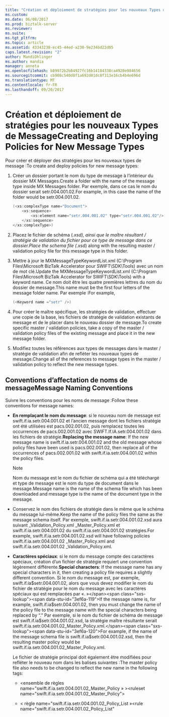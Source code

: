 ```yaml
---
title: "Création et déploiement de stratégies pour les nouveaux Types de messages | Documents Microsoft"
ms.custom: 
ms.date: 06/08/2017
ms.prod: biztalk-server
ms.reviewer: 
ms.suite: 
ms.tgt_pltfrm: 
ms.topic: article
ms.assetid: 43343238-ec45-44ed-a230-9e234bd22d05
caps.latest.revision: "2"
author: MandiOhlinger
ms.author: mandia
manager: anneta
ms.openlocfilehash: b89972b2b84927fc16b14184338ca4920e984656
ms.sourcegitcommit: cb908c540d8f1a692d01dc8f313e16cb4b4e696d
ms.translationtype: MT
ms.contentlocale: fr-FR
ms.lasthandoff: 09/20/2017
---
```

# <a name="creating-and-deploying-policies-for-new-message-types"></a><span data-ttu-id="3ef6a-102">Création et déploiement de stratégies pour les nouveaux Types de Message</span><span class="sxs-lookup"><span data-stu-id="3ef6a-102">Creating and Deploying Policies for New Message Types</span></span>
<span data-ttu-id="3ef6a-103">Pour créer et déployer des stratégies pour les nouveaux types de message :</span><span class="sxs-lookup"><span data-stu-id="3ef6a-103">To create and deploy policies for new message types:</span></span>  
  
1.  <span data-ttu-id="3ef6a-104">Créer un dossier portant le nom du type de message à l’intérieur du dossier MX Messages.</span><span class="sxs-lookup"><span data-stu-id="3ef6a-104">Create a folder with the name of the message type inside MX Messages folder.</span></span> <span data-ttu-id="3ef6a-105">Par exemple, dans ce cas le nom du dossier serait setr.004.001.02.</span><span class="sxs-lookup"><span data-stu-id="3ef6a-105">For example, in this case the name of the folder would be setr.004.001.02.</span></span>  
  
    ```csharp  
    (<xs:complexType name="Document">  
        <xs:sequence>  
            <xs:element name="setr.004.001.02" type="setr.004.001.02"/>  
        </xs:sequence>  
    </xs:complexType>)  
    ```  
  
2.  <span data-ttu-id="3ef6a-106">Placez le fichier de schéma (*.xsd), ainsi que le maître résultant / stratégie de validation du fichier pour ce type de message dans ce dossier.</span><span class="sxs-lookup"><span data-stu-id="3ef6a-106">Place the schema file (*.xsd) along with the resulting master / validation policy file for this message type in this folder.</span></span>  
  
3.  <span data-ttu-id="3ef6a-107">Mettre à jour le MXMessageTypeKeywordList.xml (C:\Program Files\Microsoft BizTalk Accelerator pour SWIFT\SDK\Tools) avec un nom de mot clé.</span><span class="sxs-lookup"><span data-stu-id="3ef6a-107">Update the MXMessageTypeKeywordList.xml (C:\Program Files\Microsoft BizTalk Accelerator for SWIFT\SDK\Tools) with a keyword name.</span></span> <span data-ttu-id="3ef6a-108">Ce nom doit être les quatre premières lettres du nom du dossier de message.</span><span class="sxs-lookup"><span data-stu-id="3ef6a-108">This name must be the first four letters of the message folder name.</span></span> <span data-ttu-id="3ef6a-109">Par exemple :</span><span class="sxs-lookup"><span data-stu-id="3ef6a-109">For example,</span></span>  
  
    ```csharp  
    (<Keyword name ="setr" />)  
    ```  
  
4.  <span data-ttu-id="3ef6a-110">Pour créer le maître spécifique, les stratégies de validation, effectuer une copie de la base, les fichiers de stratégie de validation existants de message et de le placer dans le nouveau dossier de message.</span><span class="sxs-lookup"><span data-stu-id="3ef6a-110">To create specific master / validation policies, take a copy of the master / validation policy files of the existing message and place it in the new message folder.</span></span>  
  
5.  <span data-ttu-id="3ef6a-111">Modifiez toutes les références aux types de messages dans le master / stratégie de validation afin de refléter les nouveaux types de message.</span><span class="sxs-lookup"><span data-stu-id="3ef6a-111">Change all of the references to message types in the master / validation policy to reflect the new message types.</span></span>  
  
## <a name="message-naming-conventions"></a><span data-ttu-id="3ef6a-112">Conventions d’affectation de noms de message</span><span class="sxs-lookup"><span data-stu-id="3ef6a-112">Message Naming Conventions</span></span>  
 <span data-ttu-id="3ef6a-113">Suivre les conventions pour les noms de message :</span><span class="sxs-lookup"><span data-stu-id="3ef6a-113">Follow these conventions for message names:</span></span>  
  
-   <span data-ttu-id="3ef6a-114">**En remplaçant le nom du message**: si le nouveau nom de message est swift.if.ia.setr.004.001.02 et l’ancien message dont les fichiers stratégie ont été utilisées est pacs.002.001.02, puis remplacez toutes les occurrences de pacs.002.001.02 avec SWIFT.If.IA.setr.004.001.02 dans les fichiers de stratégie.</span><span class="sxs-lookup"><span data-stu-id="3ef6a-114">**Replacing the message name**: If the new message name is swift.if.ia.setr.004.001.02 and the old message whose policy files have been used is pacs.002.001.02, then replace all of the occurrences of pacs.002.001.02 with swift.if.ia.setr.004.001.02 within the policy files.</span></span>  
  
    > [!NOTE]
    >  <span data-ttu-id="3ef6a-115">Nom du message est le nom du fichier de schéma qui a été téléchargé et type de message est le nom du type de document dans le message.</span><span class="sxs-lookup"><span data-stu-id="3ef6a-115">Message name is the name of the schema file which has been downloaded and message type is the name of the document type in the message.</span></span>  
  
-   <span data-ttu-id="3ef6a-116">Conservez le nom des fichiers de stratégie dans le même que le schéma du message lui-même.</span><span class="sxs-lookup"><span data-stu-id="3ef6a-116">Keep the name of the policy files the same as the message schema itself.</span></span> <span data-ttu-id="3ef6a-117">Par exemple, swift.if.ia.setr.004.001.02.xsd aura suivant _Validation_Policy.xml _Master_Policy.xml et swift.if.ia.setr.004.001.02 du swift.if.ia.setr.004.001.02 stratégies.</span><span class="sxs-lookup"><span data-stu-id="3ef6a-117">For example, swift.if.ia.setr.004.001.02.xsd will have following policies swift.if.ia.setr.004.001.02 _Master_Policy.xml and swift.if.ia.setr.004.001.02 _Validation_Policy.xml.</span></span>  
  
-   <span data-ttu-id="3ef6a-118">**Caractères spéciaux**: si le nom du message compte des caractères spéciaux, création d’un fichier de stratégie requiert une convention légèrement différente.</span><span class="sxs-lookup"><span data-stu-id="3ef6a-118">**Special characters**: If the message name has any special characters in it, then creating a policy file requires a slightly different convention.</span></span> <span data-ttu-id="3ef6a-119">Si le nom du message est, par exemple, swift.if.ia$setr.004.001.02, alors que vous devez modifier le nom du fichier de stratégie pour le nom du message avec les caractères spéciaux qui est remplacées par «. »</span><span class="sxs-lookup"><span data-stu-id="3ef6a-119">If the message name is, for example, swift.if.ia$setr.004.001.02, then you must change the name of the policy file to the message name with the special characters being replaced by “.”</span></span> <span data-ttu-id="3ef6a-120">Par exemple, si le nom du fichier de schéma de message est swift.if.ia$setr.004.001.02.xsd, la stratégie maître résultante serait swift.if.ia.setr.004.001.02_Master_Policy.xml.</span><span class="sxs-lookup"><span data-stu-id="3ef6a-120">For example, if the name of the message schema file is swift.if.ia$setr.004.001.02.xsd, then the resulting master policy would be swift.if.ia.setr.004.001.02_Master_Policy.xml.</span></span>  
  
     <span data-ttu-id="3ef6a-121">Le fichier de stratégie principal doit également être modifiées pour refléter le nouveau nom dans les balises suivantes :</span><span class="sxs-lookup"><span data-stu-id="3ef6a-121">The master policy file also needs to be changed to reflect the new name in the following tags:</span></span>  
  
    -   <span data-ttu-id="3ef6a-122">\<ensemble de règles name="swift.if.ia.setr.004.001.02_Master_Policy » ></span><span class="sxs-lookup"><span data-stu-id="3ef6a-122">\<ruleset name="swift.if.ia.setr.004.001.02_Master_Policy"></span></span>  
  
    -   <span data-ttu-id="3ef6a-123">< règle name="swift.if.ia.setr.004.001.02_Policy_List »</span><span class="sxs-lookup"><span data-stu-id="3ef6a-123"><rule name="swift.if.ia.setr.004.001.02_Policy_List"</span></span>